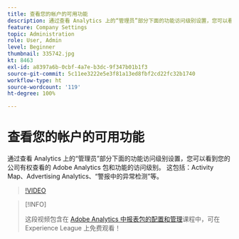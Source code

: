 ```yaml
---
title: 查看您的帐户的可用功能
description: 通过查看 Analytics 上的“管理员”部分下面的功能访问级别设置，您可以看到您的公司有权查看的 Adobe Analytics 包和功能的访问级别。 这包括 Activity Map、Advertising Analytics、“警报中的异常检测”等。
feature: Company Settings
topic: Administration
role: User, Admin
level: Beginner
thumbnail: 335742.jpg
kt: 8463
exl-id: a8397a6b-0cbf-4a7e-b3dc-9f347b01b1f3
source-git-commit: 5c11ee3222e5e3f81a13ed8fbf2cd22fc32b1740
workflow-type: ht
source-wordcount: '119'
ht-degree: 100%

---
```


# 查看您的帐户的可用功能

通过查看 Analytics 上的“管理员”部分下面的功能访问级别设置，您可以看到您的公司有权查看的 Adobe Analytics 包和功能的访问级别。 这包括：Activity Map、Advertising Analytics、“警报中的异常检测”等。

>[!VIDEO](https://video.tv.adobe.com/v/335742/?quality=12&learn=on)

>[!INFO]
>
> 这段视频包含在 [Adobe Analytics 中报表包的配置和管理](https://experienceleague.adobe.com/?recommended=Analytics-A-1-2021.1.administration)课程中，可在 Experience League 上免费观看！